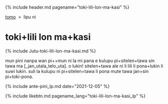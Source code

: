 {% include header.md pagename="toki-lili-lon-ma-kasi" %}



<span class="lp">[tomo](https://joelthomastr.github.io/tokipona/README_lp)&nbsp;&nbsp;>&nbsp;&nbsp;lipu ni</span>

# <span class="lp">toki+lili lon ma+kasi</span>

{% include Jutu-toki-lili-lon-ma-kasi.md %}

<span class="lp">mun pini nanpa wan pi++mun ni la mi pana e kulupu pi+sitelen+tawa sin tawa ma [_jan_utala_telo_uta]. o lukin! sitelen+tawa ale ni li lili li pona+lukin li suwi lukin. suli la kulupu ni pi+sitelen+tawa li pona mute tawa jan+sin pi+toki-pona. </span>

{% include ante-pini_lp.md date="2021-12-05" %}

{% include likebtn.md pagename_lang="toki-lili-lon-ma-kasi_lp" %}
